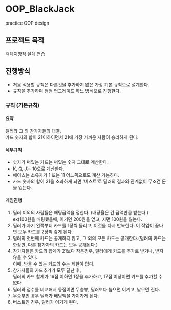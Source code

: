# OOP_BlackJack
practice OOP design



## 프로젝트 목적
객체지향적 설계 연습



## 진행방식
* 처음 적용할 규칙은 다른것을 추가하지 않은 가장 기본 규칙으로 설계한다.
* 규칙을 추가하며 점점 업그레이드 하느 방식으로 진행한다.   


### 규칙 (기본규칙)
#### 요약 
딜러와 그 외 참가자들의 대결.  
카드 숫자의 합이 21이하이면서 21에 가장 가까운 사람이 승리하게 된다.    

#### 세부규칙
* 숫자가 써있는 카드는 써있는 숫자 그대로 계산한다.
* K, Q, J는 10으로 계산한다.
* 에이스는 소유자가 1 또는 11 어느쪽으로도 계산 가능하다.
* 카드 숫자의 합이 21을 초과하게 되면 '버스트'로 딜러의 결과와 관계없이 무조건 돈을 잃는다.


#### 게임진행 
1. 딜러 이외의 사람들은 배팅금액을 정한다. (배당율은 건 금액만큼 받는다.)  
ex)100원을 배팅했을때, 이기면 200원을 얻고, 지면 100원을 잃는다.
2. 딜러가 자기 왼쪽부터 카드를 1장씩 돌리고, 이것을 다시 반복한다. 이 작업이 끝나면 모두 카드를 2장씩 갖게 된다.
3. 딜러의 첫번째 카드는 공개하지 않고, 그 외의 모든 카드는 공개한다.(딜러의 카드는 한장만, 다른 참가자의 카드는 모두 공개된다.)
4. 참가자들은 카드의 합계가 21보다 작은경우, 딜러에게 카드를 추가로 받거나, 받지 않을 수 있다.  
이때, 받을 수 있는 카드의 수는 제한이 없다.
5. 참가자들의 카드추가가 모두 끝난 후,   
딜러의 카드 합계가 16점 이하면 1장을 추가하고, 17점 이상이면 카드를 추가할 수 없다.
6. 딜러와 점수를 비교해서 동점이면 무승부, 딜러보다 높으면 이기고, 낮으면 진다.
7. 무승부인 경우 딜러가 배팅액을 가져가게 된다.
8. 버스트인 경우, 딜러가 이기게 된다.
